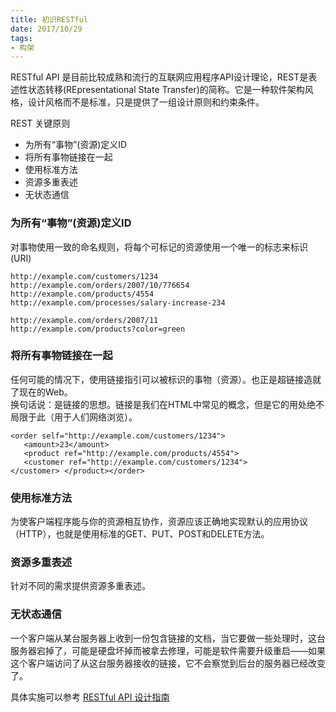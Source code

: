 ```yaml
---
title: 初识RESTful
date: 2017/10/29
tags:
- 构架
---
```

RESTful API 是目前比较成熟和流行的互联网应用程序API设计理论，REST是表述性状态转移(REpresentational State Transfer)的简称。它是一种软件架构风格，设计风格而不是标准，只是提供了一组设计原则和约束条件。
<!--more-->

REST 关键原则
* 为所有“事物”(资源)定义ID
* 将所有事物链接在一起
* 使用标准方法
* 资源多重表述
* 无状态通信

### 为所有“事物”(资源)定义ID
对事物使用一致的命名规则，将每个可标记的资源使用一个唯一的标志来标识(URI)
```
http://example.com/customers/1234
http://example.com/orders/2007/10/776654
http://example.com/products/4554
http://example.com/processes/salary-increase-234 

http://example.com/orders/2007/11
http://example.com/products?color=green 
```

### 将所有事物链接在一起
任何可能的情况下，使用链接指引可以被标识的事物（资源）。也正是超链接造就了现在的Web。  
换句话说：是链接的思想。链接是我们在HTML中常见的概念，但是它的用处绝不局限于此（用于人们网络浏览）。
```
<order self="http://example.com/customers/1234"> 
   <amount>23</amount> 
   <product ref="http://example.com/products/4554"> 
   <customer ref="http://example.com/customers/1234"> 
</customer> </product></order>
```

### 使用标准方法
为使客户端程序能与你的资源相互协作，资源应该正确地实现默认的应用协议（HTTP），也就是使用标准的GET、PUT、POST和DELETE方法。

### 资源多重表述
针对不同的需求提供资源多重表述。

### 无状态通信
一个客户端从某台服务器上收到一份包含链接的文档，当它要做一些处理时，这台服务器宕掉了，可能是硬盘坏掉而被拿去修理，可能是软件需要升级重启——如果这个客户端访问了从这台服务器接收的链接，它不会察觉到后台的服务器已经改变了。

具体实施可以参考 [RESTful API 设计指南](http://www.ruanyifeng.com/blog/2014/05/restful_api.html)